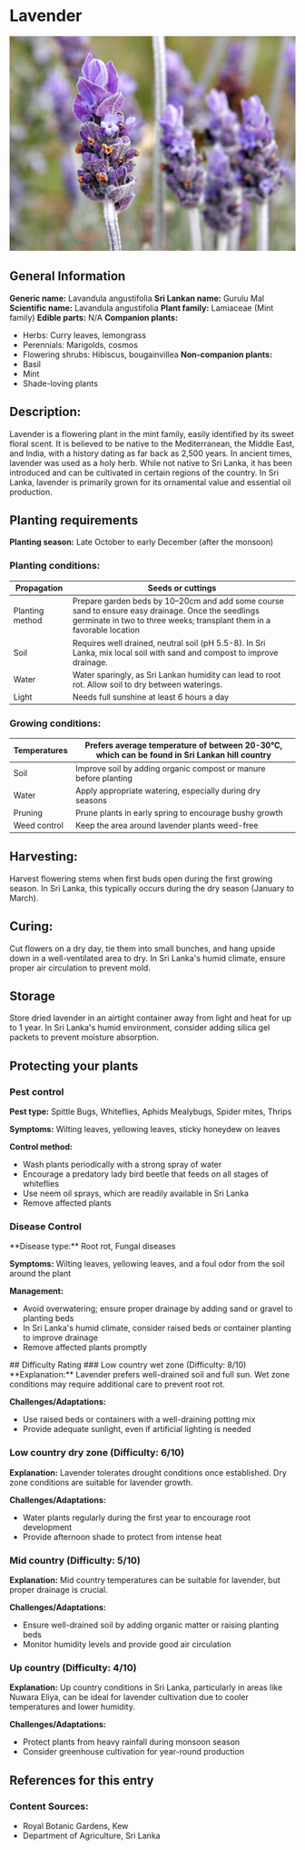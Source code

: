 # Lavender
![Lavender.jpg](../../assets/images/Lavender.jpg "By User:Fir0002, GFDL 1.2, https://commons.wikimedia.org/w/index.php?curid=322384")

## General Information
**Generic name:** Lavandula angustifolia
**Sri Lankan name:** <update>Gurulu Mal</update>
**Scientific name:** Lavandula angustifolia
**Plant family:** Lamiaceae (Mint family)
**Edible parts:** N/A
**Companion plants:**
- Herbs: <update>Curry leaves, lemongrass</update>
- Perennials: <update>Marigolds, cosmos</update>
- Flowering shrubs: <update>Hibiscus, bougainvillea</update>
**Non-companion plants:**
- <update>Basil</update>
- Mint
- Shade-loving plants

## Description:
Lavender is a flowering plant in the mint family, easily identified by its sweet floral scent. It is believed to be native to the Mediterranean, the Middle East, and India, with a history dating as far back as 2,500 years. In ancient times, lavender was used as a holy herb.
<update>While not native to Sri Lanka, it has been introduced and can be cultivated in certain regions of the country. In Sri Lanka, lavender is primarily grown for its ornamental value and essential oil production.</update>

## Planting requirements
**Planting season:** <update>Late October to early December (after the monsoon)</update>

### Planting conditions:
| **Propagation** | Seeds or cuttings |
|----|----|
| Planting method | Prepare garden beds by 10–20cm and add some course sand to ensure easy drainage. Once the seedlings germinate in two to three weeks; transplant them in a favorable location |
| Soil | Requires well drained, neutral soil (pH 5.5-8). <update>In Sri Lanka, mix local soil with sand and compost to improve drainage.</update> |
| Water | <update>Water sparingly, as Sri Lankan humidity can lead to root rot. Allow soil to dry between waterings.</update> |
| Light | Needs full sunshine at least 6 hours a day |

### Growing conditions:

| **Temperatures** | <update>Prefers average temperature of between 20-30°C, which can be found in Sri Lankan hill country</update> |
|----|----|
| Soil | Improve soil by adding organic compost or manure before planting |
| Water | Apply appropriate watering, especially during dry seasons |
| Pruning | Prune plants in early spring to encourage bushy growth |
| Weed control | Keep the area around lavender plants weed-free |

## Harvesting:
Harvest flowering stems when first buds open during the first growing season. <update>In Sri Lanka, this typically occurs during the dry season (January to March).</update>

## Curing:
<update>Cut flowers on a dry day, tie them into small bunches, and hang upside down in a well-ventilated area to dry. In Sri Lanka's humid climate, ensure proper air circulation to prevent mold.</update>

## Storage
<update>Store dried lavender in an airtight container away from light and heat for up to 1 year. In Sri Lanka's humid environment, consider adding silica gel packets to prevent moisture absorption.</update>

## Protecting your plants
### Pest control
**Pest type:** Spittle Bugs, Whiteflies, Aphids <update>Mealybugs, Spider mites, Thrips</update>

**Symptoms:** Wilting leaves, yellowing leaves, sticky honeydew on leaves

**Control method:**
- Wash plants periodically with a strong spray of water
- Encourage a predatory lady bird beetle that feeds on all stages of whiteflies
- <update>Use neem oil sprays, which are readily available in Sri Lanka</update>
- Remove affected plants

### Disease Control
<update>
**Disease type:** Root rot, <update>Fungal diseases</update>

**Symptoms:** Wilting leaves, yellowing leaves, and a foul odor from the soil around the plant

**Management:**
- Avoid overwatering; ensure proper drainage by adding sand or gravel to planting beds
- <update>In Sri Lanka's humid climate, consider raised beds or container planting to improve drainage</update>
- Remove affected plants promptly
</update>
## Difficulty Rating
### Low country wet zone (Difficulty: 8/10)
**Explanation:** Lavender prefers well-drained soil and full sun. Wet zone conditions may require additional care to prevent root rot.

**Challenges/Adaptations:**
- <update>Use raised beds or containers with a well-draining potting mix</update>
- Provide adequate sunlight, even if artificial lighting is needed

### Low country dry zone (Difficulty: 6/10)
**Explanation:** Lavender tolerates drought conditions once established. Dry zone conditions are suitable for lavender growth.

**Challenges/Adaptations:**
- Water plants regularly during the first year to encourage root development
- <update>Provide afternoon shade to protect from intense heat</update>

### Mid country (Difficulty: 5/10)
**Explanation:** Mid country temperatures can be suitable for lavender, but proper drainage is crucial.

**Challenges/Adaptations:**
- Ensure well-drained soil by adding organic matter or raising planting beds
- <update>Monitor humidity levels and provide good air circulation</update>

### Up country (Difficulty: 4/10)
**Explanation:** <update>Up country conditions in Sri Lanka, particularly in areas like Nuwara Eliya, can be ideal for lavender cultivation due to cooler temperatures and lower humidity.</update>

**Challenges/Adaptations:**
- <update>Protect plants from heavy rainfall during monsoon season</update>
- <update>Consider greenhouse cultivation for year-round production</update>

## References for this entry
### Content Sources:
- Royal Botanic Gardens, Kew
- <update>Department of Agriculture, Sri Lanka</update>